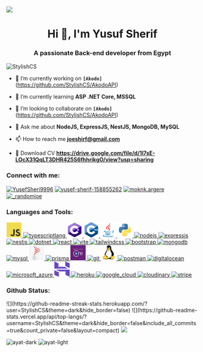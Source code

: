 <img src="https://64.media.tumblr.com/54805606e41234da265775f4ee8631ef/41d4a35f37c5abf1-f6/s1280x1920/c86995ddee2840dabfff99995367a58ed1382687.gif" align="center"/>

<h1 align="center">Hi 👋, I'm Yusuf Sherif</h1>
<h3 align="center">A passionate Back-end developer from Egypt </h3>

<p align="left"> <img src="https://komarev.com/ghpvc/?username=StylishCS&label=Profile%20views&color=0e75b6&style=flat" alt="StylishCS" /> </p>

- 🔭 I’m currently working on **`[Akodo]`** (https://github.com/StylishCS/AkodoAPI)

- 🌱 I’m currently learning **ASP .NET Core, MSSQL**

- 👯 I’m looking to collaborate on **`[Akodo]`** (https://github.com/StylishCS/AkodoAPI)

- 💬 Ask me about **NodeJS, ExpressJS, NestJS, MongoDB, MySQL**

- 📫 How to reach me **joeshirf@gmail.com**

- 📑 Download CV **https://drive.google.com/file/d/1I7sE-LOcX31QqLT3DHR425S6fhhrikgO/view?usp=sharing**

<h3 align="left">Connect with me:</h3>
<p align="left">
<a href="https://x.com/YusefSheri9996" target="blank"><img align="center" src="https://www.vectorlogo.zone/logos/x/x-icon.svg" alt="YusefSheri9996" height="30" width="40" /></a>
<a href="https://www.linkedin.com/in/yusef-sherif-158855262/" target="blank"><img align="center" src="https://raw.githubusercontent.com/rahuldkjain/github-profile-readme-generator/master/src/images/icons/Social/linked-in-alt.svg" alt="yusef-sherif-158855262" height="30" width="40" /></a>
<a href="https://www.facebook.com/profile.php?id=100007282608318" target="blank"><img align="center" src="https://raw.githubusercontent.com/rahuldkjain/github-profile-readme-generator/master/src/images/icons/Social/facebook.svg" alt="moknk.argere" height="30" width="40" /></a>
<a href="https://instagram.com/_randomjoe" target="blank"><img align="center" src="https://raw.githubusercontent.com/rahuldkjain/github-profile-readme-generator/master/src/images/icons/Social/instagram.svg" alt="_randomjoe" height="30" width="40" /></a>
</p>

<h3 align="left">Languages and Tools:</h3>
    <p align="left">
      <!-- Languages -->
      <a
        href="https://developer.mozilla.org/en-US/docs/Web/JavaScript"
        target="_blank"
        rel="noreferrer"
      >
        <img
          src="https://raw.githubusercontent.com/devicons/devicon/master/icons/javascript/javascript-original.svg"
          alt="javascript"
          width="40"
          height="40"
        />
      </a>
      <a
        href="https://www.typescriptlang.org/"
        target="_blank"
        rel="noreferrer"
      >
        <img
          src="https://www.vectorlogo.zone/logos/typescriptlang/typescriptlang-icon.svg"
          alt="typescriptlang"
          width="40"
          height="40"
        />
      </a>
      <a
        href="https://learn.microsoft.com/en-us/dotnet/csharp/"
        target="_blank"
        rel="noreferrer"
      >
        <img
          src="https://raw.githubusercontent.com/StylishCS/StylishCS/refs/heads/main/c%23.png"
          alt="csharp"
          width="40"
          height="40"
        />
      </a>
      <a href="https://www.w3schools.com/cpp/" target="_blank" rel="noreferrer">
        <img
          src="https://raw.githubusercontent.com/devicons/devicon/master/icons/cplusplus/cplusplus-original.svg"
          alt="cplusplus"
          width="40"
          height="40"
        />
      </a>
      <a href="https://www.java.com" target="_blank" rel="noreferrer">
        <img
          src="https://raw.githubusercontent.com/devicons/devicon/master/icons/java/java-original.svg"
          alt="java"
          width="40"
          height="40"
        />
      </a>
      <a href="https://www.python.org" target="_blank" rel="noreferrer">
        <img
          src="https://raw.githubusercontent.com/devicons/devicon/master/icons/python/python-original.svg"
          alt="python"
          width="40"
          height="40"
        />
      </a>
      <!-- Backend -->
      <a href="https://nodejs.org/en" target="_blank" rel="noreferrer">
        <img
          src="https://www.vectorlogo.zone/logos/nodejs/nodejs-icon.svg"
          alt="nodejs"
          width="40"
          height="40"
        />
      </a>
      <a href="https://expressjs.com/" target="_blank" rel="noreferrer">
        <img
          src="https://www.vectorlogo.zone/logos/expressjs/expressjs-icon.svg"
          alt="expressjs"
          width="40"
          height="40"
        />
      </a>
      <a href="https://nestjs.com/" target="_blank" rel="noreferrer">
        <img
          src="https://www.vectorlogo.zone/logos/nestjs/nestjs-icon.svg"
          alt="nestjs"
          width="40"
          height="40"
        />
      </a>
      <a
        href="https://dotnet.microsoft.com/en-us/"
        target="_blank"
        rel="noreferrer"
      >
        <img
          src="https://www.vectorlogo.zone/logos/dotnet/dotnet-official.svg"
          alt="dotnet"
          width="40"
          height="40"
        />
      </a>
      <!-- Frontend -->
      <a href="https://react.dev/" target="_blank" rel="noreferrer">
        <img
          src="https://www.vectorlogo.zone/logos/reactjs/reactjs-icon.svg"
          alt="react"
          width="40"
          height="40"
        />
      </a>
      <a href="https://vite.dev/" target="_blank" rel="noreferrer">
        <img
          src="https://www.vectorlogo.zone/logos/vitejsdev/vitejsdev-icon.svg"
          alt="vite"
          width="40"
          height="40"
        />
      </a>
      <a href="https://tailwindcss.com/" target="_blank" rel="noreferrer">
        <img
          src="https://www.vectorlogo.zone/logos/tailwindcss/tailwindcss-icon.svg"
          alt="tailwindcss"
          width="40"
          height="40"
        />
      </a>
      <a href="https://getbootstrap.com/" target="_blank" rel="noreferrer">
        <img
          src="https://www.vectorlogo.zone/logos/getbootstrap/getbootstrap-icon.svg"
          alt="bootstrap"
          width="40"
          height="40"
        />
      </a>
      <!-- Databases -->
      <a href="https://www.mongodb.com/" target="_blank" rel="noreferrer">
        <img
          src="https://www.vectorlogo.zone/logos/mongodb/mongodb-icon.svg"
          alt="mongodb"
          width="40"
          height="40"
        />
      </a>
      <a href="https://www.mysql.com" target="_blank" rel="noreferrer">
        <img
          src="https://www.vectorlogo.zone/logos/mysql/mysql-official.svg"
          alt="mysql"
          width="40"
          height="40"
        />
      </a>
      <a
        href="https://www.microsoft.com/en-us/sql-server/sql-server-downloads"
        target="_blank"
        rel="noreferrer"
      >
        <img
          src="https://raw.githubusercontent.com/StylishCS/StylishCS/refs/heads/main/mssql.png"
          alt="mssql"
          width="40"
          height="40"
        />
      </a>
      <a href="https://www.cprogramming.com/" target="_blank" rel="noreferrer">
      </a>
      <!-- Tools -->
      <a href="https://www.prisma.io/" target="_blank" rel="noreferrer">
        <img
          src="https://raw.githubusercontent.com/gilbarbara/logos/92bb74e98bca1ea1ad794442676ebc4e75038adc/logos/prisma.svg"
          alt="prisma"
          width="40"
          height="40"
        />
      </a>
      <a
        href="https://learn.microsoft.com/en-us/ef/core/"
        target="_blank"
        rel="noreferrer"
      >
        <img
          src="https://raw.githubusercontent.com/StylishCS/StylishCS/refs/heads/main/ef%20core.png"
          alt="prisma"
          width="40"
          height="40"
        />
      </a>
      <a href="https://git-scm.com/" target="_blank" rel="noreferrer">
        <img
          src="https://www.vectorlogo.zone/logos/git-scm/git-scm-icon.svg"
          alt="git"
          width="40"
          height="40"
        />
      </a>
      <a href="https://www.linux.org/" target="_blank" rel="noreferrer">
        <img
          src="https://raw.githubusercontent.com/devicons/devicon/master/icons/linux/linux-original.svg"
          alt="linux"
          width="40"
          height="40"
        />
      </a>
      <a href="https://postman.com" target="_blank" rel="noreferrer">
        <img
          src="https://www.vectorlogo.zone/logos/getpostman/getpostman-icon.svg"
          alt="postman"
          width="40"
          height="40"
        />
      </a>
      <a href="https://www.digitalocean.com/" target="_blank" rel="noreferrer">
        <img
          src="https://www.vectorlogo.zone/logos/digitalocean/digitalocean-icon.svg"
          alt="digitalocean"
          width="40"
          height="40"
        />
      </a>
      <a
        href="https://azure.microsoft.com/en-us"
        target="_blank"
        rel="noreferrer"
      >
        <img
          src="https://www.vectorlogo.zone/logos/microsoft_azure/microsoft_azure-icon.svg"
          alt="microsoft_azure"
          width="40"
          height="40"
        />
      </a>
      <a href="https://www.hostinger.com/" target="_blank" rel="noreferrer">
        <img
          src="https://raw.githubusercontent.com/StylishCS/StylishCS/a15923fe9a50666bde16b953cae9198436ac414d/hostinger.svg"
          alt="hostinger"
          width="40"
          height="40"
        />
      </a>
      <a href="https://www.heroku.com/" target="_blank" rel="noreferrer">
        <img
          src="https://www.vectorlogo.zone/logos/heroku/heroku-icon.svg"
          alt="heroku"
          width="40"
          height="40"
        />
      </a>
      <a href="https://cloud.google.com/" target="_blank" rel="noreferrer">
        <img
          src="https://www.vectorlogo.zone/logos/google_cloud/google_cloud-icon.svg"
          alt="google_cloud"
          width="40"
          height="40"
        />
      </a>
      <a href="https://cloudinary.com/" target="_blank" rel="noreferrer">
        <img
          src="https://raw.githubusercontent.com/gilbarbara/logos/92bb74e98bca1ea1ad794442676ebc4e75038adc/logos/cloudinary-icon.svg"
          alt="cloudinary"
          width="40"
          height="40"
        />
      </a>
      <a href="https://stripe.com/" target="_blank" rel="noreferrer">
        <img
          src="https://www.vectorlogo.zone/logos/stripe/stripe-icon.svg"
          alt="stripe"
          width="40"
          height="40"
        />
      </a>
    </p>

<h3 align="left">Github Status:</h3>
![](https://github-readme-streak-stats.herokuapp.com/?user=StylishCS&theme=dark&hide_border=false)
![](https://github-readme-stats.vercel.app/api/top-langs/?username=StylishCS&theme=dark&hide_border=false&include_all_commits=true&count_private=false&layout=compact)

<img src="https://user-images.githubusercontent.com/73097560/115834477-dbab4500-a447-11eb-908a-139a6edaec5c.gif">

![ayat-dark](https://github.com/user-attachments/assets/916aad76-a56d-4e72-a2de-5f70d5ecde93#gh-dark-mode-only)
![ayat-light](https://github.com/user-attachments/assets/1ba2bd51-f9b2-4080-b48b-7f6dd9845336#gh-light-mode-only)
